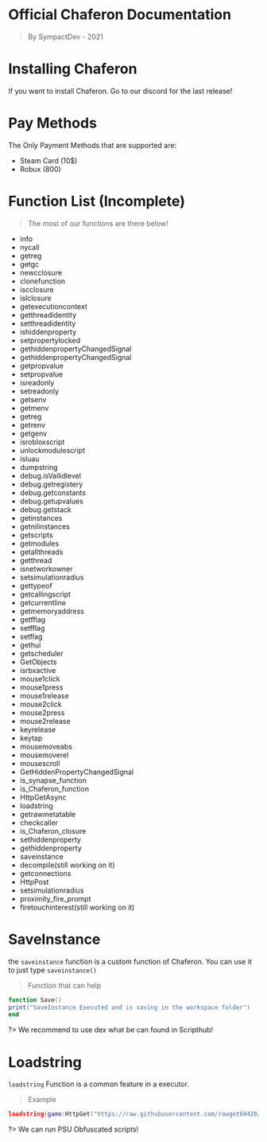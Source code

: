 # Official Chaferon Documentation

> By SympactDev - 2021

# Installing Chaferon

If you want to install Chaferon. Go to our discord for the last release!

# Pay Methods

The Only Payment Methods that are supported are:

- Steam Card (10$)
- Robux (800)

# Function List (Incomplete)

> The most of our functions are there below!

- info
- nycall
- getreg
- getgc
- newcclosure 
- clonefunction
- iscclosure
- islclosure
- getexecutioncontext
- getthreadidentity
- setthreadidentity
- ishiddenproperty
- setpropertylocked
- gethiddenpropertyChangedSignal
- gethiddenpropertyChangedSignal
- getpropvalue
- setpropvalue
- isreadonly
- setreadonly
- getsenv
- getmenv
- getreg
- getrenv
- getgenv
- isrobloxscript
- unlockmodulescript
- isluau
- dumpstring
- debug.isVailidlevel
- debug.getregistery
- debug.getconstants
- debug.getupvalues
- debug.getstack
- getinstances
- getnilinstances
- getscripts
- getmodules
- getallthreads
- getthread
- isnetworkowner
- setsimulationradius
- gettypeof
- getcallingscript
- getcurrentline
- getmemoryaddress
- getfflag
- setfflag
- setflag
- gethui
- getscheduler
- GetObjects
- isrbxactive
- mouse1click
- mouse1press
- mouse1release
- mouse2click
- mouse2press
- mouse2release
- keyrelease
- keytap
- mousemoveabs
- mousemoverel
- mousescroll
- GetHiddenPropertyChangedSignal
- is_synapse_function
- is_Chaferon_function
- HttpGetAsync
- loadstring
- getrawmetatable
- checkcaller
- is_Chaferon_closure
- sethiddenproperty
- gethiddenproperty
- saveinstance
- decompile(still working on it)
- getconnections
- HttpPost
- setsimulationradius
- proximity_fire_prompt
- firetouchinterest(still working on it)

# SaveInstance

the `saveinstance` function is a custom function of Chaferon. You can use it to just type `saveinstance()`

> Function that can help

```lua
function Save()
print("SaveInstance Executed and is saving in the workspace folder")
end
```
?> We recommend to use dex what be can found in Scripthub!


# Loadstring

`loadstring` Function is a common feature in a executor.

> Example

```lua
loadstring(game:HttpGet("https://raw.githubusercontent.com/rawget69420/Shiba/main/main.lua"))()
```

?> We can run PSU Obfuscated scripts!
